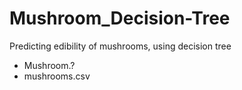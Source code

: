 # Mushroom_Decision-Tree

Predicting edibility of mushrooms, using decision tree

- Mushroom.?
- mushrooms.csv
